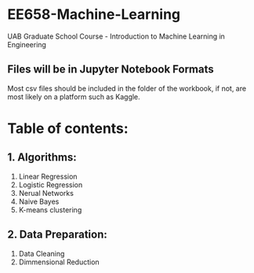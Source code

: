 # EE658-Machine-Learning
UAB Graduate School Course - Introduction to Machine Learning in Engineering

## Files will be in Jupyter Notebook Formats
Most csv files should be included in the folder of the workbook, if not, are most likely on a platform such as Kaggle.

# Table of contents:
## 1. Algorithms:

  1. Linear Regression
  2. Logistic Regression
  3. Nerual Networks
  4. Naive Bayes
  5. K-means clustering

## 2. Data Preparation:
  1. Data Cleaning
  2. Dimmensional Reduction
